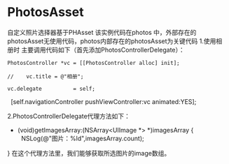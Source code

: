 # PhotosAsset
自定义照片选择器基于PHAsset
该实例代码在photos 中，外部存在的photosAsset无使用代码，photos内部存在的photosAsset为关键代码
1.使用相册时 主要调用代码如下（首先添加PhotosControllerDelegate）：  

    PhotosController *vc = [[PhotosController alloc] init];
    
    //    vc.title = @"相册";
    
    vc.delegate          = self;
    
    [self.navigationController pushViewController:vc animated:YES];
    
2.PhotosControllerDelegate代理方法如下：
- (void)getImagesArray:(NSArray<UIImage *> *)imagesArray {                                                                                       
   NSLog(@"图片：%ld",imagesArray.count);
   
}
在这个代理方法里，我们能够获取所选图片的image数组。


